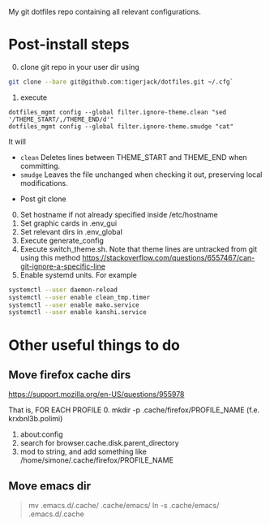 My git dotfiles repo containing all relevant configurations.

# Post-install steps
0. clone git repo in your user dir using
```sh
git clone --bare git@github.com:tigerjack/dotfiles.git ~/.cfg`
```
1. execute
```
dotfiles_mgmt config --global filter.ignore-theme.clean "sed '/THEME_START/,/THEME_END/d'"
dotfiles_mgmt config --global filter.ignore-theme.smudge "cat"
```
It will
- `clean` Deletes lines between THEME_START and THEME_END when committing.
- `smudge` Leaves the file unchanged when checking it out, preserving local modifications.

* Post git clone
0. Set hostname if not already specified inside /etc/hostname
1. Set graphic cards in .env_gui
2. Set relevant dirs in .env_global
3. Execute generate_config
4. Execute switch_theme.sh. Note that theme lines are untracked from git using this method https://stackoverflow.com/questions/6557467/can-git-ignore-a-specific-line
5. Enable systemd units. For example
```bash
systemctl --user daemon-reload
systemctl --user enable clean_tmp.timer
systemctl --user enable mako.service
systemctl --user enable kanshi.service
```


# Other useful things to do
##  Move firefox cache dirs
https://support.mozilla.org/en-US/questions/955978

That is, FOR EACH PROFILE
0. mkdir -p .cache/firefox/PROFILE_NAME (f.e. krxbnl3b.polimi)
1. about:config
2. search for browser.cache.disk.parent_directory 
3. mod to string, and add something like /home/simone/.cache/firefox/PROFILE_NAME

## Move emacs dir
>mv .emacs.d/.cache/ .cache/emacs/
>ln -s .cache/emacs/ .emacs.d/.cache

